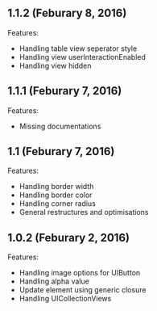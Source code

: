 ## 1.1.2 (Feburary 8, 2016)

Features:

  - Handling table view seperator style
  - Handling view userInteractionEnabled
  - Handling view hidden

## 1.1.1 (Feburary 7, 2016)

Features:

  - Missing documentations

## 1.1 (Feburary 7, 2016)

Features:

  - Handling border width
  - Handling border color
  - Handling corner radius
  - General restructures and optimisations

## 1.0.2 (Feburary 2, 2016)

Features:

  - Handling image options for UIButton
  - Handling alpha value
  - Update element using generic closure
  - Handling UICollectionViews

